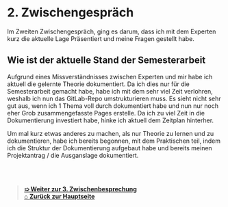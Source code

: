 # 2. Zwischengespräch

Im Zweiten Zwischengespräch, ging es darum, dass ich mit dem Experten kurz die aktuelle Lage Präsentiert und meine Fragen gestellt habe.


## Wie ist der aktuelle Stand der Semesterarbeit
Aufgrund eines Missverständnisses zwischen Experten und mir habe ich aktuell die gelernte Theorie dokumentiert. 
Da ich dies nur für die Semesterarbeit gemacht habe, habe ich mit dem sehr viel Zeit verlohren, weshalb ich nun das GitLab-Repo umstrukturieren muss. 
Es sieht nicht sehr gut aus, wenn ich 1 Thema voll durch dokumentiert habe und nun nur noch eher Grob zusammengefasste Pages erstelle. 
Da ich zu viel Zeit in die Dokumentierung investiert habe, hinke ich aktuell dem Zeitplan hinterher. 

Um mal kurz etwas anderes zu machen, als nur Theorie zu lernen und zu dokumentieren, habe ich bereits begonnen, mit dem Praktischen teil, indem ich die Struktur der Dokumentierung aufgebaut habe und bereits meinen Projektantrag / die Ausganslage dokumentiert. 









<br>
<br>

> [**➯ Weiter zur 3. Zwischenbesprechung**](./Zwischenbesprechung3.md) <br>
> [⌂ **Zurück zur Hauptseite**](https://github.com/Radball-Migi/HF-ITCNE24-SemArbeit1-AZ104-Azure-Administrator-Associate)